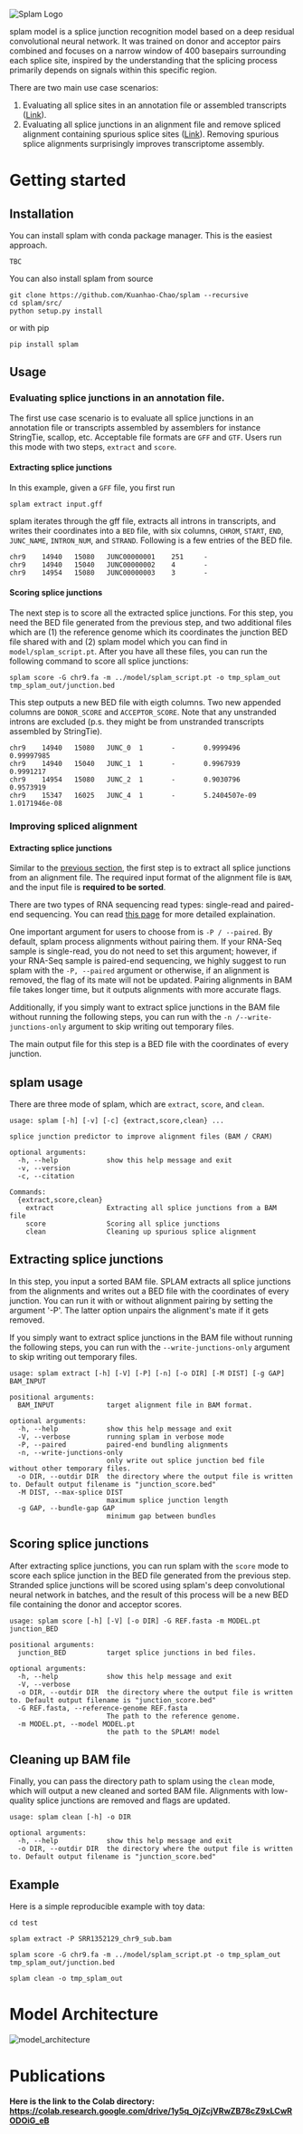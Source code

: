 <!-- <h1 align="center">splam</h1> --> 
![Splam Logo](./logo.png) 


splam model is a splice junction recognition model based on a deep residual convolutional neural network. It was trained on donor and acceptor pairs combined and focuses on a narrow window of 400 basepairs surrounding each splice site, inspired by the understanding that the splicing process primarily depends on signals within this specific region.

There are two main use case scenarios:

1. Evaluating all splice sites in an annotation file or assembled transcripts ([Link](#annotation_splam)).
2. Evaluating all splice junctions in an alignment file and remove spliced alignment containing spurious splice sites ([Link](#alignment_splam)). Removing spurious splice alignments surprisingly improves transcriptome assembly.



<!-- # Table of Contents
- [Table of Contents](#table-of-contents)
- [User's Guide](#users-guide)
  - [Installation](#installation)
- [Model Architecture](#model-architecture) -->

# <a name="getting_started"></a>Getting started

## <a name="installation"></a>Installation

You can install splam with conda package manager. This is the easiest approach.
```
TBC
```

You can also install splam from source
```
git clone https://github.com/Kuanhao-Chao/splam --recursive
cd splam/src/
python setup.py install
```

or with pip
```
pip install splam
```



## <a name="usage"></a>Usage

### <a name="annotation_splam"></a>Evaluating splice junctions in an annotation file.

The first use case scenario is to evaluate all splice junctions in an annotation file or transcripts assembled by assemblers for instance StringTie, scallop, etc. Acceptable file formats are `GFF` and `GTF`. Users run this mode with two steps, `extract` and `score`.

#### <a name="annotation_splam_extract"></a> Extracting splice junctions
In this example, given a `GFF` file, you first run 

```
splam extract input.gff
```

splam iterates through the gff file, extracts all introns in transcripts, and writes their coordinates into a `BED` file, with six columns, `CHROM`, `START`, `END`, `JUNC_NAME`, `INTRON_NUM`, and `STRAND`. Following is a few entries of the BED file.

```
chr9    14940   15080   JUNC00000001    251     -
chr9    14940   15040   JUNC00000002    4       -
chr9    14954   15080   JUNC00000003    3       -
```


#### <a name="annotation_splam_score"></a>Scoring splice junctions
The next step is to score all the extracted splice junctions. For this step, you need the BED file generated from the previous step, and two additional files which are (1) the reference genome which its coordinates the junction BED file shared with and (2) splam model which you can find in `model/splam_script.pt`. After you have all these files, you can run the following command to score all splice junctions:

```
splam score -G chr9.fa -m ../model/splam_script.pt -o tmp_splam_out tmp_splam_out/junction.bed
```

This step outputs a new BED file with eigth columns. Two new appended columns are `DONOR_SCORE` and `ACCEPTOR_SCORE`. Note that any unstranded introns are excluded (p.s. they might be from unstranded transcripts assembled by StringTie).

```
chr9    14940   15080   JUNC_0  1       -       0.9999496       0.99997985
chr9    14940   15040   JUNC_1  1       -       0.9967939       0.9991217
chr9    14954   15080   JUNC_2  1       -       0.9030796       0.9573919
chr9    15347   16025   JUNC_4  1       -       5.2404507e-09   1.0171946e-08
```





### <a name="alignment_splam"></a> Improving spliced alignment

#### <a name="alignment_splam_extract"></a> Extracting splice junctions

Similar to the [previous section](#annotation_splam_extract), the first step is to extract all splice junctions from an alignment file. The required input format of the alignment file is `BAM`, and the input file is <b>required to be sorted</b>. 

There are two types of RNA sequencing read types: single-read and paired-end sequencing. You can read [this page](https://www.illumina.com/science/technology/next-generation-sequencing/plan-experiments/paired-end-vs-single-read.html) for more detailed explaination.

One important argument for users to choose from is `-P / --paired`. By default, splam process alignments without pairing them. If your RNA-Seq sample is single-read, you do not need to set this argument; however, if your RNA-Seq sample is paired-end sequencing, we highly suggest to run splam with the `-P, --paired` argument or otherwise, if an alignment is removed, the flag of its mate will not be updated. Pairing alignments in BAM file takes longer time, but it outputs alignments with more accurate flags. 

Additionally, if you simply want to extract splice junctions in the BAM file without running the following steps, you can run with the `-n /--write-junctions-only` argument to skip writing out temporary files.

The main output file for this step is a BED file with the coordinates of every junction. 








## <a name="usage"></a>splam usage

There are three mode of splam, which are `extract`, `score`, and `clean`. 

```
usage: splam [-h] [-v] [-c] {extract,score,clean} ...

splice junction predictor to improve alignment files (BAM / CRAM)

optional arguments:
  -h, --help            show this help message and exit
  -v, --version
  -c, --citation

Commands:
  {extract,score,clean}
    extract             Extracting all splice junctions from a BAM file
    score               Scoring all splice junctions
    clean               Cleaning up spurious splice alignment
```


## <a name="junction_extract"></a>Extracting splice junctions

In this step, you input a sorted BAM file. SPLAM extracts all splice junctions from the alignments and writes out a BED file with the coordinates of every junction. You can run it with or without alignment pairing by setting the argument '-P'. The latter option unpairs the alignment's mate if it gets removed.

If you simply want to extract splice junctions in the BAM file without running the following steps, you can run with the `--write-junctions-only` argument to skip writing out temporary files.

```
usage: splam extract [-h] [-V] [-P] [-n] [-o DIR] [-M DIST] [-g GAP] BAM_INPUT

positional arguments:
  BAM_INPUT             target alignment file in BAM format.

optional arguments:
  -h, --help            show this help message and exit
  -V, --verbose         running splam in verbose mode
  -P, --paired          paired-end bundling alignments
  -n, --write-junctions-only
                        only write out splice junction bed file without other temporary files.
  -o DIR, --outdir DIR  the directory where the output file is written to. Default output filename is "junction_score.bed"
  -M DIST, --max-splice DIST
                        maximum splice junction length
  -g GAP, --bundle-gap GAP
                        minimum gap between bundles
```

## <a name="score_splam"></a>Scoring splice junctions 

After extracting splice junctions, you can run splam with the `score` mode to score each splice junction in the BED file generated from the previous step. Stranded splice junctions will be scored using splam's deep convolutional neural network in batches, and the result of this process will be a new BED file containing the donor and acceptor scores.

```
usage: splam score [-h] [-V] [-o DIR] -G REF.fasta -m MODEL.pt junction_BED

positional arguments:
  junction_BED          target splice junctions in bed files.

optional arguments:
  -h, --help            show this help message and exit
  -V, --verbose
  -o DIR, --outdir DIR  the directory where the output file is written to. Default output filename is "junction_score.bed"
  -G REF.fasta, --reference-genome REF.fasta
                        The path to the reference genome.
  -m MODEL.pt, --model MODEL.pt
                        the path to the SPLAM! model
```

## <a name="clean_splam"></a>Cleaning up BAM file 

Finally, you can pass the directory path to splam using the `clean` mode, which will output a new cleaned and sorted BAM file. Alignments with low-quality splice junctions are removed and flags are updated.

```
usage: splam clean [-h] -o DIR

optional arguments:
  -h, --help            show this help message and exit
  -o DIR, --outdir DIR  the directory where the output file is written to. Default output filename is "junction_score.bed"
```



## <a name="example"></a>Example

Here is a simple reproducible example with toy data:

```
cd test

splam extract -P SRR1352129_chr9_sub.bam

splam score -G chr9.fa -m ../model/splam_script.pt -o tmp_splam_out tmp_splam_out/junction.bed

splam clean -o tmp_splam_out
```



# <a name="m_architecture"></a>Model Architecture
![model_architecture](./splam_architecture.png)


# <a name="installation"></a>Publications


**Here is the link to the Colab directory: https://colab.research.google.com/drive/1y5q_OjZcjVRwZB78cZ9xLCwRODOiG_eB**